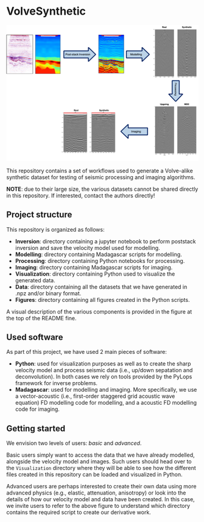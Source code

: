 # VolveSynthetic

![VolveSynthetic](https://github.com/DIG-Kaust/VolveSynthetic/blob/main/Figures/workflow.png)


This repository contains a set of workflows used to generate a Volve-alike synthetic dataset for 
testing of seismic processing and imaging algorithms.

**NOTE**: due to their large size, the various datasets cannot be shared directly in this repository.
If interested, contact the authors directly!

## Project structure
This repository is organized as follows:

* **Inversion**: directory containing a jupyter notebook to perform poststack inversion and save the velocity model used for modelling.
* **Modelling**: directory containing Madagascar scripts for modelling.
* **Processing**: directory containing Python notebooks for processing.
* **Imaging**: directory containing Madagascar scripts for imaging.
* **Visualization**: directory containing Python used to visualize the generated data.
* **Data**: directory containing all the datasets that we have generated in .npz and/or binary format.
* **Figures**: directory containing all figures created in the Python scripts.

A visual description of the various components is provided in the figure at the top of the README fine.

## Used software
As part of this project, we have used 2 main pieces of software:
* **Python**: used for visualization purposes as well as to create the sharp velocity model and process seismic data (i.e., up/down sepatation and deconvolution). In both cases we rely on tools provided by the PyLops framework for inverse problems.
* **Madagascar**: used for modelling and imaging. More specifically, we use a vector-acoustic (i.e., first-order staggered grid acoustic wave equation) FD modelling code for modelling, and a acoustic FD modelling code for imaging.


## Getting started
We envision two levels of users: *basic* and *advanced*.

Basic users simply want to access the data that we have already modelled, alongside the velocity model and images. Such users should head over to
the `Visualization` directory where they will be able to see how the different files created in this repository can be loaded and visualized in Python.

Advanced users are perhaps interested to create their own data using more advanced physics (e.g., elastic, attenuation, anisotropy) or look into the details
of how our velocity model and data have been created. In this case, we invite users to refer to the above figure to understand which directory contains the
required script to create our derivative work. 

